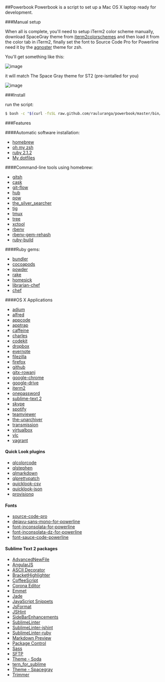 ##Powerbook
Powerbook is a script to set up a Mac OS X laptop ready for development.

###Manual setup

When all is complete, you'll need to setup iTerm2 color scheme manually, download SpaceGray theme from [iterm2colorschemes](http://iterm2colorschemes.com/) and then load it from the color tab in iTerm2, finally set the font to Source Code Pro for Powerline need it by the [agnoster](https://gist.github.com/agnoster/3712874) theme for zsh.

You'll get something like this:

![image](http://f.cl.ly/items/160A0W1u2D0K1A3E3y0G/iTerm2.png)


it will match The Space Gray theme for ST2 (pre-isntalled for you)

![image](http://f.cl.ly/items/2D2Q1Q0A3l2G0M3R0M0g/spacegray.png)

###Install

run the script:

```bash
$ bash -c "$(curl -fsSL raw.github.com/rauluranga/powerbook/master/bin/install)"
```

###Features

####Automatic software installation:   

- [homebrew](http://brew.sh/)
- [oh my zsh](https://github.com/robbyrussell/oh-my-zsh)
- [ruby 2.1.2](https://www.ruby-lang.org/en/)
- [My dotfiles](https://github.com/rauluranga/dotfiles)

####Command-line tools using homebrew:   

- [gitsh](https://github.com/thoughtbot/gitsh)
- [cask](https://github.com/caskroom/homebrew-cask)
- [git-flow](https://github.com/nvie/gitflow)
- [hub](https://github.com/github/hub)
- [pow](http://pow.cx/)
- [the_silver_searcher](https://github.com/ggreer/the_silver_searcher)
- [tig](https://github.com/jonas/tig)
- [tmux](http://tmux.sourceforge.net/)
- [tree](http://mama.indstate.edu/users/ice/tree/)
- [xctool](https://github.com/facebook/xctool)
- [rbenv](https://github.com/sstephenson/rbenv)
- [rbenv-gem-rehash](https://github.com/sstephenson/rbenv-gem-rehash)
- [ruby-build](https://github.com/sstephenson/ruby-build)

####Ruby gems:   

- [bundler](http://bundler.io/)
- [cocoapods](http://cocoapods.org/)
- [powder](https://github.com/Rodreegez/powder)
- [rake](https://github.com/jimweirich/rake)
- [homesick](https://github.com/technicalpickles/homesick)
- [librarian-chef](https://github.com/applicationsonline/librarian-chef)
- [chef](https://github.com/opscode/chef/)

####OS X Applications

- [adium](https://www.adium.im/)
- [alfred](http://www.alfredapp.com/)
- [appcode](http://www.jetbrains.com/objc/)
- [apptrap](http://onnati.net/apptrap/)
- [caffeine](http://lightheadsw.com/caffeine/)
- [charles](http://www.charlesproxy.com/)
- [codekit](https://incident57.com/codekit/)
- [dropbox](https://www.dropbox.com/)
- [evernote](https://evernote.com/)
- [filezilla](https://filezilla-project.org/)
- [firefox](http://www.mozilla.org/en-US/firefox/new/)
- [github](https://mac.github.com/)
- [gitx-rowanj](http://rowanj.github.io/gitx/)
- [google-chrome](https://www.google.com/intl/en/chrome/browser/)
- [google-drive](https://drive.google.com/)
- [iterm2](http://www.iterm2.com/)
- [onepassword](https://agilebits.com/onepassword)
- [sublime-text 2](http://www.sublimetext.com/2)
- [skype](http://www.skype.com/en/)
- [spotify](https://www.spotify.com/)
- [teamviewer](http://www.teamviewer.com/en/index.aspx)
- [the-unarchiver](http://wakaba.c3.cx/s/apps/unarchiver)
- [transmission](https://www.transmissionbt.com/)
- [virtualbox](https://www.virtualbox.org/)
- [vlc](http://www.videolan.org/vlc/index.html)
- [vagrant](http://www.vagrantup.com/)

#### Quick Look plugins

- [qlcolorcode](https://code.google.com/p/qlcolorcode/)
- [qlstephen](https://github.com/whomwah/qlstephen)
- [qlmarkdown](https://github.com/toland/qlmarkdown)
- [qlprettypatch](https://github.com/atnan/QLPrettyPatch)
- [quicklook-csv](https://github.com/p2/quicklook-csv)
- [quicklook-json](http://www.sagtau.com/quicklookjson.html) 
- [provisionq](https://github.com/ealeksandrov/ProvisionQL)

#### Fonts

- [source-code-pro](http://blog.typekit.com/2012/09/24/source-code-pro/)
- [dejavu-sans-mono-for-powerline](https://github.com/Lokaltog/powerline-fonts/tree/master/DejaVuSansMono)
- [font-inconsolata-for-powerline](https://github.com/Lokaltog/powerline-fonts/tree/master/Inconsolata)
- [font-inconsolata-dz-for-powerline](https://github.com/Lokaltog/powerline-fonts/tree/master/InconsolataDz)
- [font-sauce-code-powerline](https://github.com/Lokaltog/powerline-fonts/tree/master/SourceCodePro)

#### Sublime Text 2 packages

- [AdvancedNewFile](https://github.com/skuroda/Sublime-AdvancedNewFile)
- [AngularJS](https://github.com/angular-ui/AngularJS-sublime-package)
- [ASCII Decorator](https://github.com/viisual/ASCII-Decorator)
- [BracketHighlighter](http://montesjmm.com/2012/09/19/sublime-text-2-bracket-highlighter/)
- [CoffeeScript](https://github.com/Xavura/CoffeeScript-Sublime-Plugin)
- [Corona Editor](https://github.com/coronalabs/CoronaSDK-SublimeText)
- [Emmet](https://github.com/sergeche/emmet-sublime)
- [Jade](https://github.com/davidrios/jade-tmbundle)
- [JavaScript Snippets](https://github.com/jprichardson/sublime-js-snippets)
- [JsFormat](https://github.com/jdc0589/JsFormat)
- [JSHint](https://github.com/uipoet/sublime-jshint)
- [SideBarEnhancements](https://github.com/titoBouzout/SideBarEnhancements)
- [SublimeLinter](https://github.com/SublimeLinter/SublimeLinter-for-ST2)
- [SublimeLinter-jshint](https://github.com/SublimeLinter/SublimeLinter-jshint)
- [SublimeLinter-ruby](https://github.com/SublimeLinter/SublimeLinter-ruby)
- [Markdown Preview](https://github.com/revolunet/sublimetext-markdown-preview)
- [Package Control](https://sublime.wbond.net/)
- [Sass](https://github.com/nathos/sass-textmate-bundle)
- [SFTP](http://wbond.net/sublime_packages/sftp)
- [Theme - Soda](https://github.com/buymeasoda/soda-theme/)
- [tern_for_sublime](https://github.com/marijnh/tern_for_sublime)
- [Theme - Spacegray](https://github.com/kkga/spacegray)
- [Trimmer](https://github.com/jonlabelle/Trimmer)




